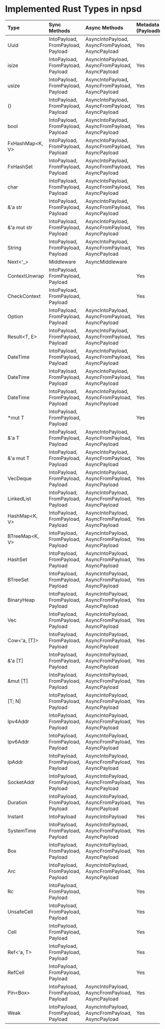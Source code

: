 # Implemented Rust Types in npsd

| Type                  | Sync Methods                      | Async Methods                                    | Metadata (PayloadInfo)   |
|:----------------------|:----------------------------------|:-------------------------------------------------|:-------------------------|
| Uuid                  | IntoPayload, FromPayload, Payload | AsyncIntoPayload, AsyncFromPayload, AsyncPayload | Yes                      |
| isize                 | IntoPayload, FromPayload, Payload | AsyncIntoPayload, AsyncFromPayload, AsyncPayload | Yes                      |
| usize                 | IntoPayload, FromPayload, Payload | AsyncIntoPayload, AsyncFromPayload, AsyncPayload | Yes                      |
| ()                    | IntoPayload, FromPayload, Payload | AsyncIntoPayload, AsyncFromPayload, AsyncPayload | Yes                      |
| bool                  | IntoPayload, FromPayload, Payload | AsyncIntoPayload, AsyncFromPayload, AsyncPayload | Yes                      |
| FxHashMap<K, V>       | IntoPayload, FromPayload, Payload | AsyncIntoPayload, AsyncFromPayload, AsyncPayload | Yes                      |
| FxHashSet<K>          | IntoPayload, FromPayload, Payload | AsyncIntoPayload, AsyncFromPayload, AsyncPayload | Yes                      |
| char                  | IntoPayload, FromPayload, Payload | AsyncIntoPayload, AsyncFromPayload, AsyncPayload | Yes                      |
| &'a str               | IntoPayload, FromPayload, Payload | AsyncIntoPayload, AsyncFromPayload, AsyncPayload | Yes                      |
| &'a mut str           | IntoPayload, FromPayload, Payload | AsyncIntoPayload, AsyncFromPayload, AsyncPayload | Yes                      |
| String                | IntoPayload, FromPayload, Payload | AsyncIntoPayload, AsyncFromPayload, AsyncPayload | Yes                      |
| Next<'_>              | Middleware                        | AsyncMiddleware                                  |                          |
| ContextUnwrap         | IntoPayload, FromPayload, Payload |                                                  | Yes                      |
| CheckContext          | IntoPayload, FromPayload, Payload |                                                  | Yes                      |
| Option<T>             | IntoPayload, FromPayload, Payload | AsyncIntoPayload, AsyncFromPayload, AsyncPayload | Yes                      |
| Result<T, E>          | IntoPayload, FromPayload, Payload | AsyncIntoPayload, AsyncFromPayload, AsyncPayload | Yes                      |
| DateTime<Utc>         | IntoPayload, FromPayload, Payload | AsyncIntoPayload, AsyncFromPayload, AsyncPayload | Yes                      |
| DateTime<Local>       | IntoPayload, FromPayload, Payload | AsyncIntoPayload, AsyncFromPayload, AsyncPayload | Yes                      |
| DateTime<FixedOffset> | IntoPayload, FromPayload, Payload | AsyncIntoPayload, AsyncFromPayload, AsyncPayload | Yes                      |
| *mut T                | IntoPayload, FromPayload, Payload |                                                  | Yes                      |
| &'a T                 | IntoPayload, FromPayload, Payload | AsyncIntoPayload, AsyncFromPayload, AsyncPayload | Yes                      |
| &'a mut T             | IntoPayload, FromPayload, Payload | AsyncIntoPayload, AsyncFromPayload, AsyncPayload | Yes                      |
| VecDeque<T>           | IntoPayload, FromPayload, Payload | AsyncIntoPayload, AsyncFromPayload, AsyncPayload | Yes                      |
| LinkedList<T>         | IntoPayload, FromPayload, Payload | AsyncIntoPayload, AsyncFromPayload, AsyncPayload | Yes                      |
| HashMap<K, V>         | IntoPayload, FromPayload, Payload | AsyncIntoPayload, AsyncFromPayload, AsyncPayload | Yes                      |
| BTreeMap<K, V>        | IntoPayload, FromPayload, Payload | AsyncIntoPayload, AsyncFromPayload, AsyncPayload | Yes                      |
| HashSet<K>            | IntoPayload, FromPayload, Payload | AsyncIntoPayload, AsyncFromPayload, AsyncPayload | Yes                      |
| BTreeSet<K>           | IntoPayload, FromPayload, Payload | AsyncIntoPayload, AsyncFromPayload, AsyncPayload | Yes                      |
| BinaryHeap<T>         | IntoPayload, FromPayload, Payload | AsyncIntoPayload, AsyncFromPayload, AsyncPayload | Yes                      |
| Vec<T>                | IntoPayload, FromPayload, Payload | AsyncIntoPayload, AsyncFromPayload, AsyncPayload | Yes                      |
| Cow<'a, [T]>          | IntoPayload, FromPayload, Payload | AsyncIntoPayload, AsyncFromPayload, AsyncPayload | Yes                      |
| &'a [T]               | IntoPayload, FromPayload, Payload | AsyncIntoPayload, AsyncFromPayload, AsyncPayload | Yes                      |
| &mut [T]              | IntoPayload, FromPayload, Payload | AsyncIntoPayload, AsyncFromPayload, AsyncPayload | Yes                      |
| [T; N]                | IntoPayload, FromPayload, Payload | AsyncIntoPayload, AsyncFromPayload, AsyncPayload | Yes                      |
| Ipv4Addr              | IntoPayload, FromPayload, Payload | AsyncIntoPayload, AsyncFromPayload, AsyncPayload | Yes                      |
| Ipv6Addr              | IntoPayload, FromPayload, Payload | AsyncIntoPayload, AsyncFromPayload, AsyncPayload | Yes                      |
| IpAddr                | IntoPayload, FromPayload, Payload | AsyncIntoPayload, AsyncFromPayload, AsyncPayload | Yes                      |
| SocketAddr            | IntoPayload, FromPayload, Payload | AsyncIntoPayload, AsyncFromPayload, AsyncPayload | Yes                      |
| Duration              | IntoPayload, FromPayload, Payload | AsyncIntoPayload, AsyncFromPayload, AsyncPayload | Yes                      |
| Instant               | IntoPayload                       | AsyncIntoPayload                                 | Yes                      |
| SystemTime            | IntoPayload, FromPayload, Payload | AsyncIntoPayload, AsyncFromPayload, AsyncPayload | Yes                      |
| Box<T>                | IntoPayload, FromPayload, Payload | AsyncIntoPayload, AsyncFromPayload, AsyncPayload | Yes                      |
| Arc<T>                | IntoPayload, FromPayload, Payload | AsyncIntoPayload, AsyncFromPayload, AsyncPayload | Yes                      |
| Rc<T>                 | IntoPayload, FromPayload, Payload |                                                  | Yes                      |
| UnsafeCell<T>         | IntoPayload, FromPayload, Payload |                                                  | Yes                      |
| Cell<T>               | IntoPayload, FromPayload, Payload |                                                  | Yes                      |
| Ref<'a, T>            | IntoPayload, FromPayload, Payload |                                                  | Yes                      |
| RefCell<T>            | IntoPayload, FromPayload, Payload |                                                  | Yes                      |
| Pin<Box<T>>           | IntoPayload, FromPayload, Payload | AsyncIntoPayload, AsyncFromPayload, AsyncPayload | Yes                      |
| Weak<T>               | IntoPayload, FromPayload, Payload | AsyncIntoPayload, AsyncFromPayload, AsyncPayload | Yes                      |